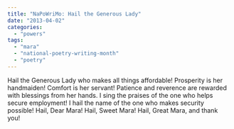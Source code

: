 ```yaml
---
title: "NaPoWriMo: Hail the Generous Lady"
date: "2013-04-02"
categories: 
  - "powers"
tags: 
  - "mara"
  - "national-poetry-writing-month"
  - "poetry"
---
```


Hail the Generous Lady who makes all things affordable! Prosperity is her handmaiden! Comfort is her servant! Patience and reverence are rewarded with blessings from her hands. I sing the praises of the one who helps secure employment! I hail the name of the one who makes security possible! Hail, Dear Mara! Hail, Sweet Mara! Hail, Great Mara, and thank you!
